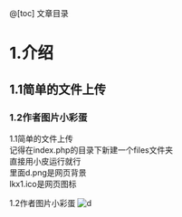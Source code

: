 @[toc]
文章目录

# 1.介绍
## 1.1简单的文件上传
### 1.2作者图片小彩蛋

1.1简单的文件上传\
记得在index.php的目录下新建一个files文件夹\
直接用小皮运行就行\
里面d.png是网页背景\
lkx1.ico是网页图标

 1.2作者图片小彩蛋
![d](https://github.com/user-attachments/assets/3db11f49-1ba7-4fd5-83f7-07d95b88deed)
